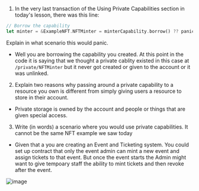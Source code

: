 1. In the very last transaction of the Using Private Capabilities section in today's lesson, there was this line:
```rust #RRGGBB
// Borrow the capability
let minter = &ExampleNFT.NFTMinter = minterCapability.borrow() ?? panic("The capability is no longer valid.")
```
Explain in what scenario this would panic.

- Well you are borrowing the capability you created. At this point in the code it is saying that we thought a private cablity existed in this case at `/private/NFTMinter` but it never got created or given to the account or it was unlinked. 

2. Explain two reasons why passing around a private capability to a resource you own is different from simply giving users a resource to store in their account.

- Private storage is owned by the account and people or things that are given special access.

3. Write (in words) a scenario where you would use private capabilities. It cannot be the same NFT example we saw today

- Given that a you are creating an Event and Ticketing system. You could set up contract that only the event admin can mint a new event and assign tickets to that event. But once the event starts the Admin might want to give tempoary staff the ability to mint tickets and then revoke after the event.

![image](https://user-images.githubusercontent.com/2507134/216756116-c6b26934-5361-450b-b5c3-974585ccec4a.png)



